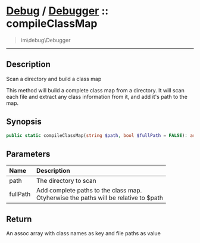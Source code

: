 # [Debug](debug.md) / [Debugger](debug-Debugger.md) :: compileClassMap
 > im\debug\Debugger
____

## Description
Scan a directory and build a class map

This method will build a complete class map from a directory.
It will scan each file and extract any class information from it,
and add it's path to the map.

## Synopsis
```php
public static compileClassMap(string $path, bool $fullPath = FALSE): array
```

## Parameters
| Name | Description |
| :--- | :---------- |
| path | The directory to scan |
| fullPath | Add complete paths to the class map.<br />Otyherwise the paths will be relative to $path |

## Return
An assoc array with class names as key and file paths as value
